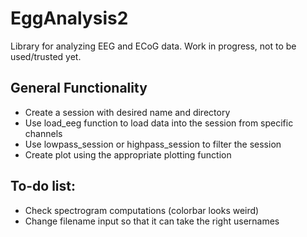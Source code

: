 # EggAnalysis2

Library for analyzing EEG and ECoG data.
Work in progress, not to be used/trusted yet.

## General Functionality
* Create a session with desired name and directory
* Use load_eeg function to load data into the session from specific channels
* Use lowpass_session or highpass_session to filter the session
* Create plot using the appropriate plotting function

## To-do list:
* Check spectrogram computations (colorbar looks weird)
* Change filename input so that it can take the right usernames
